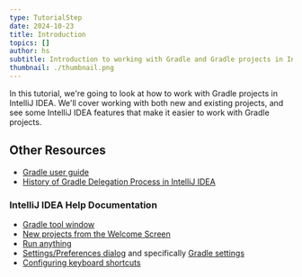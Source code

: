 ```yaml
---
type: TutorialStep
date: 2024-10-23
title: Introduction
topics: []
author: hs
subtitle: Introduction to working with Gradle and Gradle projects in IntelliJ IDEA.
thumbnail: ./thumbnail.png
---
```


In this tutorial, we're going to look at how to work with Gradle projects in IntelliJ IDEA. We'll cover working with both new and existing projects, and see some IntelliJ IDEA features that make it easier to work with Gradle projects.

## Other Resources

- [Gradle user guide](https://docs.gradle.org/current/userguide/userguide.html)
- [History of Gradle Delegation Process in IntelliJ IDEA](https://blog.jetbrains.com/idea/2023/06/history-of-gradle-delegation-process-in-intellij-idea/)

### IntelliJ IDEA Help Documentation

- [Gradle tool window](https://www.jetbrains.com/help/idea/jetgradle-tool-window.html)
- [New projects from the Welcome Screen](https://www.jetbrains.com/help/idea/new-project-wizard.html)
- [Run anything](https://www.jetbrains.com/help/idea/running-anything.html)
- [Settings/Preferences dialog](https://www.jetbrains.com/help/idea/settings-preferences-dialog.html) and specifically [Gradle settings](https://www.jetbrains.com/help/idea/gradle-settings.html)
- [Configuring keyboard shortcuts](https://www.jetbrains.com/help/idea/configuring-keyboard-and-mouse-shortcuts.html#add-keyboard-shortcut)

